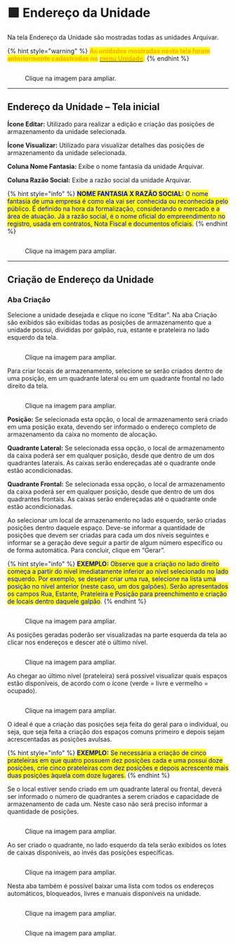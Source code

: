 # 🟩 Endereço da Unidade

Na tela Endereço da Unidade são mostradas todas as unidades Arquivar.

{% hint style="warning" %}
<mark style="color:orange;">**As unidades mostradas nesta tela foram anteriormente cadastradas no**</mark> [<mark style="color:orange;">**menu Unidade**</mark>](../)<mark style="color:orange;">**.**</mark>
{% endhint %}

<figure><img src="../.gitbook/assets/endereco01.png" alt=""><figcaption><p>Clique na imagem para ampliar.</p></figcaption></figure>

***

## Endereço da Unidade – Tela inicial&#x20;

**Ícone Editar:** Utilizado para realizar a edição e criação das posições de armazenamento da unidade selecionada. &#x20;

**Ícone Visualizar:** Utilizado para visualizar detalhes das posições de armazenamento da unidade selecionada.&#x20;

**Coluna Nome Fantasia:** Exibe o nome fantasia da unidade Arquivar.&#x20;

**Coluna Razão Social:** Exibe a razão social da unidade Arquivar.&#x20;

{% hint style="info" %}
<mark style="color:blue;">**NOME FANTASIA X RAZÃO SOCIAL:**</mark> <mark style="color:blue;"></mark><mark style="color:blue;">O nome fantasia de uma empresa é como ela vai ser conhecida ou reconhecida pelo público. É definido na hora da formalização, considerando o mercado e a área de atuação. Já a razão social, é o nome oficial do empreendimento no registro, usada em contratos, Nota Fiscal e documentos oficiais.</mark>&#x20;
{% endhint %}

<figure><img src="../.gitbook/assets/endereco02.png" alt=""><figcaption><p>Clique na imagem para ampliar.</p></figcaption></figure>

***

## Criação de Endereço da Unidade&#x20;

### Aba Criação&#x20;

Selecione a unidade desejada e clique no ícone “Editar”. Na aba Criação são exibidos são exibidas todas as posições de armazenamento que a unidade possui, divididas por galpão, rua, estante e prateleira no lado esquerdo da tela.&#x20;

<figure><img src="../.gitbook/assets/endereco03.png" alt=""><figcaption><p>Clique na imagem para ampliar.</p></figcaption></figure>

Para criar locais de armazenamento, selecione se serão criados dentro de uma posição, em um quadrante lateral ou em um quadrante frontal no lado direito da tela.&#x20;

<figure><img src="../.gitbook/assets/endereco04.png" alt=""><figcaption><p>Clique na imagem para ampliar.</p></figcaption></figure>

**Posição:** Se selecionada esta opção, o local de armazenamento será criado em uma posição exata, devendo ser informado o endereço completo de armazenamento da caixa no momento de alocação.&#x20;

**Quadrante Lateral:** Se selecionada essa opção, o local de armazenamento da caixa poderá ser em qualquer posição, desde que dentro de um dos quadrantes laterais. As caixas serão endereçadas até o quadrante onde estão acondicionadas.&#x20;

**Quadrante Frontal:** Se selecionada essa opção, o local de armazenamento da caixa poderá ser em qualquer posição, desde que dentro de um dos quadrantes frontais. As caixas serão endereçadas até o quadrante onde estão acondicionadas.&#x20;

Ao selecionar um local de armazenamento no lado esquerdo, serão criadas posições dentro daquele espaço. Deve-se informar a quantidade de posições que devem ser criadas para cada um dos níveis seguintes e informar se a geração deve seguir a partir de algum número específico ou de forma automática. Para concluir, clique em “Gerar”.&#x20;

{% hint style="info" %}
<mark style="color:blue;">**EXEMPLO:**</mark> <mark style="color:blue;"></mark><mark style="color:blue;">Observe que a criação no lado direito começa a partir do nível imediatamente inferior ao nível selecionado no lado esquerdo. Por exemplo, se desejar criar uma rua, selecione na lista uma posição no nível anterior (neste caso, um dos galpões). Serão apresentados os campos Rua, Estante, Prateleira e Posição para preenchimento e criação de locais dentro daquele galpão</mark>. &#x20;
{% endhint %}

<figure><img src="../.gitbook/assets/endereco05.png" alt=""><figcaption><p>Clique na imagem para ampliar.</p></figcaption></figure>

As posições geradas poderão ser visualizadas na parte esquerda da tela ao clicar nos endereços e descer até o último nível.&#x20;

<figure><img src="../.gitbook/assets/endereco06.png" alt=""><figcaption><p>Clique na imagem para ampliar.</p></figcaption></figure>

Ao chegar ao último nível (prateleira) será possível visualizar quais espaços estão disponíveis, de acordo com o ícone (verde = livre e vermelho = ocupado).&#x20;

<figure><img src="../.gitbook/assets/endereco07.png" alt=""><figcaption><p>Clique na imagem para ampliar.</p></figcaption></figure>

O ideal é que a criação das posições seja feita do geral para o individual, ou seja, que seja feita a criação dos espaços comuns primeiro e depois sejam acrescentadas as posições avulsas.&#x20;

{% hint style="info" %}
<mark style="color:blue;">**EXEMPLO:**</mark> <mark style="color:blue;"></mark><mark style="color:blue;">Se necessária a criação de cinco prateleiras em que quatro possuem dez posições cada e uma possui doze posições, crie cinco prateleiras com dez posições e depois acrescente mais duas posições àquela com doze lugares.</mark> &#x20;
{% endhint %}

Se o local estiver sendo criado em um quadrante lateral ou frontal, deverá ser informado o número de quadrantes a serem criados e capacidade de armazenamento de cada um. Neste caso não será preciso informar a quantidade de posições. &#x20;

<figure><img src="../.gitbook/assets/endereco08.png" alt=""><figcaption><p>Clique na imagem para ampliar.</p></figcaption></figure>

Ao ser criado o quadrante, no lado esquerdo da tela serão exibidos os lotes de caixas disponíveis, ao invés das posições específicas. &#x20;

<figure><img src="../.gitbook/assets/endereco09.png" alt=""><figcaption><p>Clique na imagem para ampliar.</p></figcaption></figure>

Nesta aba também é possível baixar uma lista com todos os endereços automáticos, bloqueados, livres e manuais disponíveis na unidade.&#x20;

<div>

<figure><img src="../.gitbook/assets/endereco10.png" alt=""><figcaption><p>Clique na imagem para ampliar.</p></figcaption></figure>

 

<figure><img src="../.gitbook/assets/endereco11.png" alt=""><figcaption><p>Clique na imagem para ampliar.</p></figcaption></figure>

</div>

